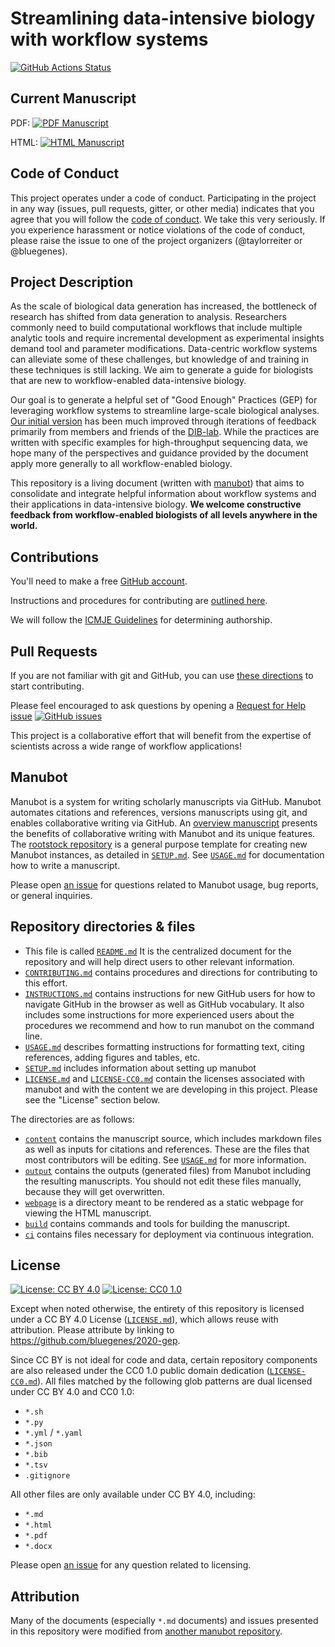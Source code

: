 # Streamlining data-intensive biology with workflow systems

[![GitHub Actions Status](https://github.com/greenelab/covid19-review/workflows/Manubot/badge.svg)](https://github.com/bluegenes/2020-gep/actions)


## Current Manuscript

PDF: [![PDF Manuscript](https://img.shields.io/badge/manuscript-PDF-blue.svg)](https://bluegenes.github.io/2020-gep/manuscript.pdf)

HTML: [![HTML Manuscript](https://img.shields.io/badge/manuscript-HTML-blue.svg)](https://bluegenes.github.io/2020-gep/)



## Code of Conduct

This project operates under a code of conduct.
Participating in the project in any way (issues, pull requests, gitter, or other media) indicates that you agree that you will follow the [code of conduct](CODE_OF_CONDUCT.md).
We take this very seriously.
If you experience harassment or notice violations of the code of conduct, please raise the issue to one of the project organizers (@taylorreiter or @bluegenes).


## Project Description
<!-- usage note: edit this section. -->


As the scale of biological data generation has increased, the bottleneck of research has shifted from data generation to analysis. Researchers commonly need to build computational workflows that include multiple analytic tools and require incremental development as experimental insights demand tool and parameter modifications. 
Data-centric workflow systems can alleviate some of these challenges, but knowledge of and training in these techniques is still lacking.
We aim to generate a guide for biologists that are new to workflow-enabled data-intensive biology.

Our goal is to generate a helpful set of "Good Enough" Practices (GEP) for leveraging workflow systems to streamline large-scale biological analyses. 
 [Our initial version](https://github.com/bluegenes/2020-latex-gep) has been much improved through iterations of feedback primarily from members and friends of the [DIB-lab](http://ivory.idyll.org/lab/). 
While the practices are written with specific examples for high-throughput sequencing data, we hope many of the perspectives and guidance provided by the document apply more generally to all workflow-enabled biology. 

This repository is a living document (written with [manubot](https://manubot.org/)) that aims to consolidate and integrate helpful information about workflow systems and their applications in data-intensive biology.
**We welcome constructive feedback from workflow-enabled biologists of all levels anywhere in the world.**


## Contributions

You'll need to make a free [GitHub account](https://github.com/join?source=header-home).

Instructions and procedures for contributing are [outlined here](CONTRIBUTING.md).

We will follow the [ICMJE Guidelines](http://www.icmje.org/recommendations/browse/roles-and-responsibilities/defining-the-role-of-authors-and-contributors.html) for determining authorship.

## Pull Requests

If you are not familiar with git and GitHub, you can use [these directions](INSTRUCTIONS.md) to start contributing.

Please feel encouraged to ask questions by opening a [Request for Help issue](https://github.com/bluegenes/2020-gep/issues/new?assignees=rando2&labels=&template=request-for-help.md&title=Help%3A+%5BAdd+topic+here%5D)
[![GitHub issues](https://img.shields.io/github/issues-raw/bluegenes/2020-gep?label=Open%20Issue&style=social)](https://github.com/bluegenes/2020-gep/issues/new/choose)

This project is a collaborative effort that will benefit from the expertise of scientists across a wide range of workflow applications!

## Manubot
<!-- usage note: do not edit this section -->

Manubot is a system for writing scholarly manuscripts via GitHub.
Manubot automates citations and references, versions manuscripts using git, and enables collaborative writing via GitHub.
An [overview manuscript](https://greenelab.github.io/meta-review/ "Open collaborative writing with Manubot") presents the benefits of collaborative writing with Manubot and its unique features.
The [rootstock repository](https://git.io/fhQH1) is a general purpose template for creating new Manubot instances, as detailed in [`SETUP.md`](SETUP.md).
See [`USAGE.md`](USAGE.md) for documentation how to write a manuscript.

Please open [an issue](https://git.io/fhQHM) for questions related to Manubot usage, bug reports, or general inquiries.

## Repository directories & files

+ This file is called [`README.md`](README.md)
It is the centralized document for the repository and will help direct users to other relevant information.
+ [`CONTRIBUTING.md`](CONTRIBUTING.md) contains procedures and directions for contributing to this effort.
+ [`INSTRUCTIONS.md`](INSTRUCTIONS.md) contains instructions for new GitHub users for how to navigate GitHub in the browser as well as GitHub vocabulary.
It also includes some instructions for more experienced users about the procedures we recommend and how to run manubot on the command line.
+ [`USAGE.md`](USAGE.md) describes formatting instructions for formatting text, citing references, adding figures and tables, etc.
+ [`SETUP.md`](SETUP.md) includes information about setting up manubot
+ [`LICENSE.md`](LICENSE.md) and [`LICENSE-CC0.md`](LICENSE-CC0.md) contain the licenses associated with manubot and with the content we are developing in this project. Please see the "License" section below.

The directories are as follows:

+ [`content`](content) contains the manuscript source, which includes markdown files as well as inputs for citations and references. 
These are the files that most contributors will be editing.
  See [`USAGE.md`](USAGE.md) for more information.
+ [`output`](output) contains the outputs (generated files) from Manubot including the resulting manuscripts.
  You should not edit these files manually, because they will get overwritten.
+ [`webpage`](webpage) is a directory meant to be rendered as a static webpage for viewing the HTML manuscript.
+ [`build`](build) contains commands and tools for building the manuscript.
+ [`ci`](ci) contains files necessary for deployment via continuous integration.

## License

<!--
usage note: edit this section to change the license of your manuscript or source code changes to this repository.
We encourage users to openly license their manuscripts, which is the default as specified below.
-->

[![License: CC BY 4.0](https://img.shields.io/badge/License%20All-CC%20BY%204.0-lightgrey.svg)](http://creativecommons.org/licenses/by/4.0/)
[![License: CC0 1.0](https://img.shields.io/badge/License%20Parts-CC0%201.0-lightgrey.svg)](https://creativecommons.org/publicdomain/zero/1.0/)

Except when noted otherwise, the entirety of this repository is licensed under a CC BY 4.0 License ([`LICENSE.md`](LICENSE.md)), which allows reuse with attribution.
Please attribute by linking to https://github.com/bluegenes/2020-gep.

Since CC BY is not ideal for code and data, certain repository components are also released under the CC0 1.0 public domain dedication ([`LICENSE-CC0.md`](LICENSE-CC0.md)).
All files matched by the following glob patterns are dual licensed under CC BY 4.0 and CC0 1.0:

+ `*.sh`
+ `*.py`
+ `*.yml` / `*.yaml`
+ `*.json`
+ `*.bib`
+ `*.tsv`
+ `.gitignore`

All other files are only available under CC BY 4.0, including:

+ `*.md`
+ `*.html`
+ `*.pdf`
+ `*.docx`

Please open [an issue](https://github.com/manubot/rootstock/issues) for any question related to licensing. 

## Attribution

Many of the documents (especially `*.md` documents) and issues presented in this repository were modified from [another manubot repository](https://github.com/greenelab/covid19-review).
